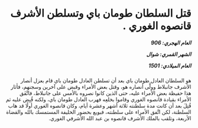 <h1 dir="rtl">قتل السلطان طومان باي وتسلطن الأشرف قانصوه الغوري .</h1>

<h5 dir="rtl">العام الهجري:  906

الشهر القمري: شوال

العام الميلادي: 1501</h5>

<p dir="rtl">هو السلطان العادل طومان باي بعد أن تسلطن العادل طومان باي قام بعزل أنصار الأشرف جانبلاط وولَّى أنصاره هو، وقتل بعض الأمراء وقبض على آخرين وسجنهم، فأثار هذا حفيظة بعض الأمراء عليه، حتى الذين كانوا نصروه بالأمس على جانبلاط، فاتَّفَق الأمراء بقيادة قانصوه الغوري وقاموا بخلعِه فهرب العادل طومان باي، ولكنه قُبِض عليه ثم قُتِلَ بعد أن كانت مدة سلطنته ثلاثة أشهر وعشرة أيام، وكان قانصوه الغوري أولًا قد هاب السلطنة، لكن اتَّفق الأمراء على سلطنته، فبويع بحضور الخليفة المستمسك بالله والقضاة الأربعة، وتلقب بالملك الأشرف قانصوه بن عبد الله الأشرفي الغوري.</p></br>
